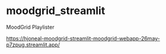# moodgrid_streamlit
MoodGrid Playlister

https://hjoneal-moodgrid-streamlit-moodgrid-webapp-26may-p7zpug.streamlit.app/
